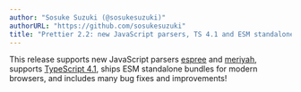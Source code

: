 ```yaml
---
author: "Sosuke Suzuki (@sosukesuzuki)"
authorURL: "https://github.com/sosukesuzuki"
title: "Prettier 2.2: new JavaScript parsers, TS 4.1 and ESM standalone bundles"
---
```


This release supports new JavaScript parsers [espree](https://github.com/eslint/espree) and [meriyah](https://github.com/meriyah/meriyah), supports [TypeScript 4.1](https://devblogs.microsoft.com/typescript/announcing-typescript-4-1-rc/), ships ESM standalone bundles for modern browsers, and includes many bug fixes and improvements!
